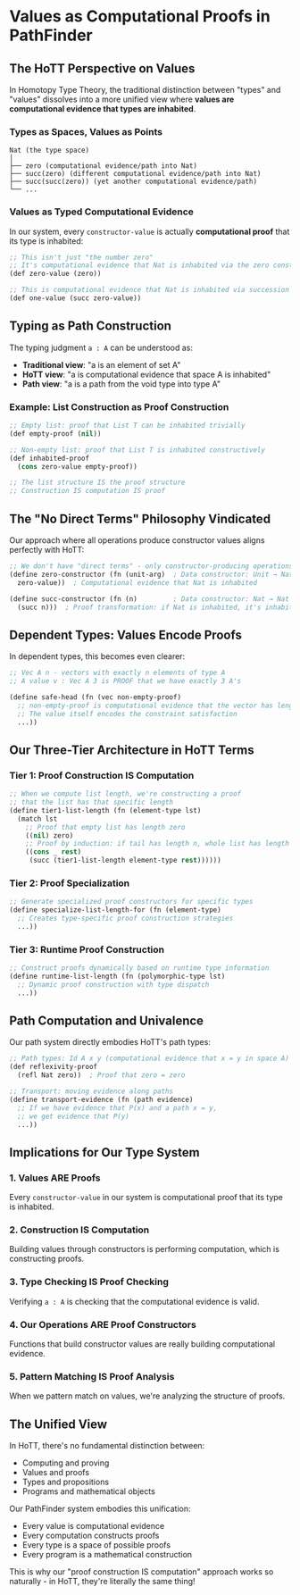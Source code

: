 # Values as Computational Proofs in PathFinder

## The HoTT Perspective on Values

In Homotopy Type Theory, the traditional distinction between "types" and "values" dissolves into a more unified view where **values are computational evidence that types are inhabited**.

### Types as Spaces, Values as Points

```
Nat (the type space)
│
├── zero (computational evidence/path into Nat)
├── succ(zero) (different computational evidence/path into Nat)  
├── succ(succ(zero)) (yet another computational evidence/path)
└── ...
```

### Values as Typed Computational Evidence

In our system, every `constructor-value` is actually **computational proof** that its type is inhabited:

```lisp
;; This isn't just "the number zero"
;; It's computational evidence that Nat is inhabited via the zero constructor
(def zero-value (zero))

;; This is computational evidence that Nat is inhabited via succession
(def one-value (succ zero-value))
```

## Typing as Path Construction

The typing judgment `a : A` can be understood as:
- **Traditional view**: "a is an element of set A"
- **HoTT view**: "a is computational evidence that space A is inhabited"
- **Path view**: "a is a path from the void type into type A"

### Example: List Construction as Proof Construction

```lisp
;; Empty list: proof that List T can be inhabited trivially
(def empty-proof (nil))

;; Non-empty list: proof that List T is inhabited constructively  
(def inhabited-proof 
  (cons zero-value empty-proof))

;; The list structure IS the proof structure
;; Construction IS computation IS proof
```

## The "No Direct Terms" Philosophy Vindicated

Our approach where all operations produce constructor values aligns perfectly with HoTT:

```lisp
;; We don't have "direct terms" - only constructor-producing operations
(define zero-constructor (fn (unit-arg)  ; Data constructor: Unit → Nat
  zero-value))  ; Computational evidence that Nat is inhabited

(define succ-constructor (fn (n)         ; Data constructor: Nat → Nat  
  (succ n)))  ; Proof transformation: if Nat is inhabited, it's inhabited differently
```

## Dependent Types: Values Encode Proofs

In dependent types, this becomes even clearer:

```lisp
;; Vec A n - vectors with exactly n elements of type A
;; A value v : Vec A 3 is PROOF that we have exactly 3 A's

(define safe-head (fn (vec non-empty-proof)
  ;; non-empty-proof is computational evidence that the vector has length > 0
  ;; The value itself encodes the constraint satisfaction
  ...))
```

## Our Three-Tier Architecture in HoTT Terms

### Tier 1: Proof Construction IS Computation
```lisp
;; When we compute list length, we're constructing a proof 
;; that the list has that specific length
(define tier1-list-length (fn (element-type lst)
  (match lst
    ;; Proof that empty list has length zero
    ((nil) zero)  
    ;; Proof by induction: if tail has length n, whole list has length n+1
    ((cons _ rest)
     (succ (tier1-list-length element-type rest))))))
```

### Tier 2: Proof Specialization
```lisp
;; Generate specialized proof constructors for specific types
(define specialize-list-length-for (fn (element-type)
  ;; Creates type-specific proof construction strategies
  ...))
```

### Tier 3: Runtime Proof Construction
```lisp
;; Construct proofs dynamically based on runtime type information
(define runtime-list-length (fn (polymorphic-type lst)
  ;; Dynamic proof construction with type dispatch
  ...))
```

## Path Computation and Univalence

Our path system directly embodies HoTT's path types:

```lisp
;; Path types: Id A x y (computational evidence that x = y in space A)
(def reflexivity-proof 
  (refl Nat zero))  ; Proof that zero = zero

;; Transport: moving evidence along paths  
(define transport-evidence (fn (path evidence)
  ;; If we have evidence that P(x) and a path x = y,
  ;; we get evidence that P(y)
  ...))
```

## Implications for Our Type System

### 1. Values ARE Proofs
Every `constructor-value` in our system is computational proof that its type is inhabited.

### 2. Construction IS Computation
Building values through constructors is performing computation, which is constructing proofs.

### 3. Type Checking IS Proof Checking  
Verifying `a : A` is checking that the computational evidence is valid.

### 4. Our Operations ARE Proof Constructors
Functions that build constructor values are really building computational evidence.

### 5. Pattern Matching IS Proof Analysis
When we pattern match on values, we're analyzing the structure of proofs.

## The Unified View

In HoTT, there's no fundamental distinction between:
- Computing and proving
- Values and proofs  
- Types and propositions
- Programs and mathematical objects

Our PathFinder system embodies this unification:
- Every value is computational evidence
- Every computation constructs proofs
- Every type is a space of possible proofs
- Every program is a mathematical construction

This is why our "proof construction IS computation" approach works so naturally - in HoTT, they're literally the same thing!
